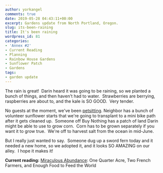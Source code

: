 ```yaml
---
author: yorkangel
comments: true
date: 2019-05-28 04:43:11+00:00
excerpt: Gardens update from North Portland, Oregon.
slug: its-been-raining
title: It's been raining
wordpress_id: 81
categories:
- 'Annex #2'
- Current Reading
- Planning
- Rainbow House Gardens
- Sunflower Patch
- Gardens
tags:
- garden update
---
```


The rain is great!  Darin heard it was going to be raining, so we planted a bunch of things, and then haven't had to water.  Strawberries are berrying, raspberries are about to, and the kale is SO GOOD.  Very tender.

No guests at the moment, we've been [petsitting](https://angelyork.com/dog-walking/). Neighbor has a bunch of volunteer sunflower starts that we're going to transplant to a mini bike path after it gets cleaned up.  Someone off Buy Nothing has a patch of land Darin might be able to use to grow corn.  Corn has to be grown separately if you want it to grow true.  We're off to harvest salt from the ocean in mid-June.

But I really just wanted to say.  Someone dug up a sword fern today and it needed a new home, so we adopted it, and it looks SO AMAZING on our alley.  I hope it makes it!



**Current reading:** [Miraculous Abundance](https://www.chelseagreen.com/product/miraculous-abundance/): One Quarter Acre, Two French Farmers, and Enough Food to Feed the World
